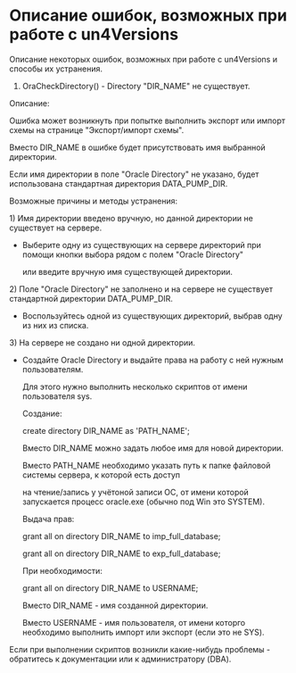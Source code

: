 # Описание ошибок, возможных при работе с un4Versions

  
Описание некоторых ошибок, возможных при работе с un4Versions и способы их устранения.

1. OraCheckDirectory\(\) - Directory "DIR\_NAME" не существует.

Описание:

  Ошибка может возникнуть при попытке выполнить экспорт или импорт схемы на странице "Экспорт/импорт схемы".

  Вместо DIR\_NAME в ошибке будет присутствовать имя выбранной директории.

  Если имя директории в поле "Oracle Directory" не указано, будет использована стандартная директория DATA\_PUMP\_DIR.

Возможные причины и методы устранения:

1\) Имя директории введено вручную, но данной директории не существует на сервере.

 - Выберите одну из существующих на сервере директорий при помощи кнопки выбора рядом с полем "Oracle Directory"

   или введите вручную имя существующей директории.

2\) Поле "Oracle Directory" не заполнено и на сервере не существует стандартной директории DATA\_PUMP\_DIR.

 - Воспользуйтесь одной из существующих директорий, выбрав одну из них из списка.

3\) На сервере не создано ни одной директории.

 - Создайте Oracle Directory и выдайте права на работу с ней нужным пользователям.

   Для этого нужно выполнить несколько скриптов от имени пользователя sys.

   Создание:

   create directory DIR\_NAME as 'PATH\_NAME';

   Вместо DIR\_NAME можно задать любое имя для новой директории.

   Вместо PATH\_NAME необходимо указать путь к папке файловой системы сервера, к которой есть доступ 

   на чтение/запись у учётоной записи ОС, от имени которой запускается процесс oracle.exe \(обычно под Win это SYSTEM\).

   Выдача прав:

   grant all on directory DIR\_NAME to imp\_full\_database;

   grant all on directory DIR\_NAME to exp\_full\_database;

   При необходимости:

   grant all on directory DIR\_NAME to USERNAME;

   Вместо DIR\_NAME - имя созданной директории.

   Вместо USERNAME - имя пользователя, от имени которго необходимо выполнить импорт или экспорт \(если это не SYS\).

Если при выполнении скриптов возникли какие-нибудь проблемы - обратитесь к документации или к администратору \(DBA\).

